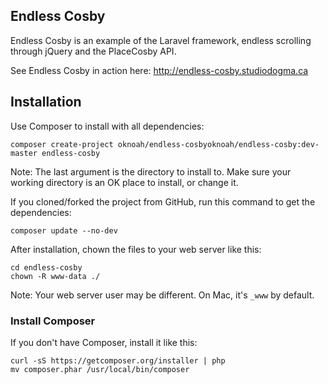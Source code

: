 ## Endless Cosby

Endless Cosby is an example of the Laravel framework, endless scrolling through jQuery and the PlaceCosby API.

See Endless Cosby in action here: http://endless-cosby.studiodogma.ca

## Installation

Use Composer to install with all dependencies:

    composer create-project oknoah/endless-cosbyoknoah/endless-cosby:dev-master endless-cosby

Note: The last argument is the directory to install to. Make sure your working directory is an OK place to install, or change it.

If you cloned/forked the project from GitHub, run this command to get the dependencies:

	composer update --no-dev

After installation, chown the files to your web server like this:

	cd endless-cosby
	chown -R www-data ./

Note: Your web server user may be different. On Mac, it's `_www` by default.

### Install Composer

If you don't have Composer, install it like this:

    curl -sS https://getcomposer.org/installer | php
    mv composer.phar /usr/local/bin/composer